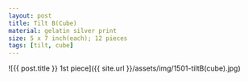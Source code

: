 ```yaml
---
layout: post
title: Tilt B(Cube)
material: gelatin silver print
size: 5 x 7 inch(each); 12 pieces
tags: [tilt, cube]
---
```


![{{ post.title }} 1st piece]({{ site.url }}/assets/img/1501-tiltB(cube).jpg)

